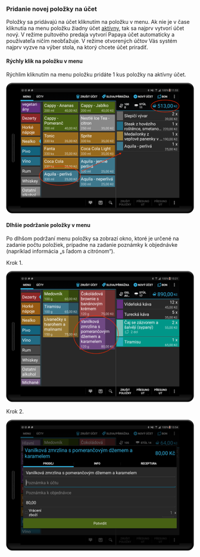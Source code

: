 ### Pridanie novej položky na účet

Položky sa pridávajú na účet kliknutím na položku v menu. Ak nie je v čase kliknutia na menu položku žiadny účet [aktívny](/akt%C3%ADvny-účet.html), tak sa najprv vytvorí účet nový. V režime pultového predaja vytvorí Papaya účet automaticky a používateľa ničím neobťažuje. V režime otvorených účtov Vás systém najprv vyzve na výber stola, na ktorý chcete účet priradiť.

#### Rýchly klik na položku v menu

Rýchlim kliknutím na menu položku pridáte 1 kus položky na aktívny účet.

![](/assets/add_item2.png)

#### Dlhšie podržanie položky v menu

Po dlhšom podržaní menu položky sa zobrazí okno, ktoré je určené na zadanie počtu položiek, prípadne na zadanie poznámky k objednávke \(napríklad informácia „s ľadom a citrónom“\).

Krok 1.

![](/assets/del.png)

Krok 2.

![](/assets/longpress.png)

